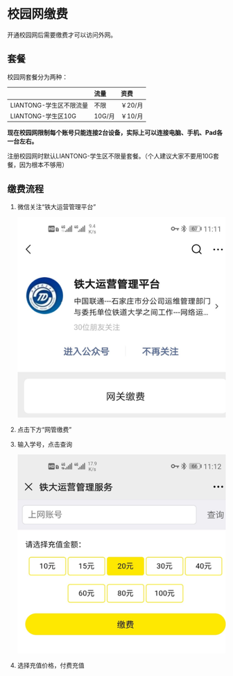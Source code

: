 # 校园网缴费

开通校园网后需要缴费才可以访问外网。

## 套餐

校园网套餐分为两种：

|  | 流量 | 资费 |
| :--- | :--- | :--- |
| LIANTONG-学生区不限流量 | 不限 | ￥20/月 |
| LIANTONG-学生区10G | 10G/月 | ￥10/月 |

**现在校园网限制每个账号只能连接2台设备，实际上可以连接电脑、手机、Pad各一台左右。**

注册校园网时默认LIANTONG-学生区不限量套餐。（个人建议大家不要用10G套餐，因为根本不够用）

## 缴费流程

1. 微信关注“铁大运营管理平台”

   ![Screenshot\_20200907\_111149\_com.tencent.mm](../images/screenshot_20200907_111149_com.tencent.mm.jpg)

2. 点击下方“网管缴费”
3. 输入学号，点击查询

   ![Screenshot\_20200907\_111200\_com.tencent.mm](../images/screenshot_20200907_111200_com.tencent.mm.jpg)

4. 选择充值价格，付费充值

